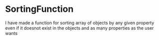 # SortingFunction
I have made a function for sorting array of objects by any given property even if it doesnot exist in the objects and as many properties as the user wants
